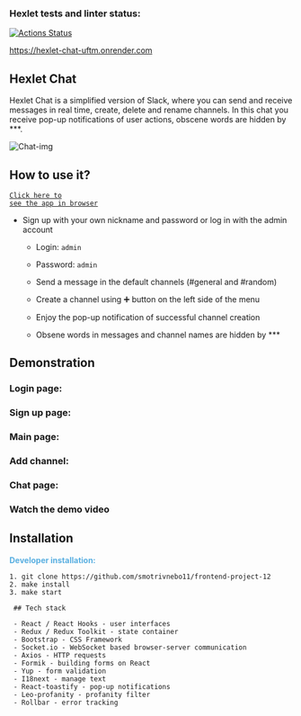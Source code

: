 ### Hexlet tests and linter status:
[![Actions Status](https://github.com/smotrivnebo11/frontend-project-12/workflows/hexlet-check/badge.svg)](https://github.com/smotrivnebo11/frontend-project-12/actions)

https://hexlet-chat-uftm.onrender.com

## Hexlet Chat

Hexlet Chat is a simplified version of Slack, where you can send and receive messages in real time, create, delete and rename channels.
In this chat you receive pop-up notifications of user actions, obscene words are hidden by ***. 

![Chat-img](./img/readmepic.png)

## How to use it?

<code>[Click here to see the app in browser](https://hexlet-chat-uftm.onrender.com)</code> 
- Sign up with your own nickname and password or log in with the admin account

     - Login: `admin`
     - Password: `admin`


  - Send a message in the default channels (#general and #random)
  - Create a channel using ➕ button on the left side of the menu
  - Enjoy the pop-up notification of successful channel creation
  - Obsene words in messages and channel names are hidden by ***

## Demonstration

 ### Login page:
 ### Sign up page:
 ### Main page:
 ### Add channel:
 ### Chat page:

 ### Watch the demo video

## Installation

 <span style="color:#59afe1"> **Developer installation:**</span>
 ```
 1. git clone https://github.com/smotrivnebo11/frontend-project-12
 2. make install
 3. make start

  ## Tech stack

  - React / React Hooks - user interfaces
  - Redux / Redux Toolkit - state container
  - Bootstrap - CSS Framework
  - Socket.io - WebSocket based browser-server communication
  - Axios - HTTP requests
  - Formik - building forms on React
  - Yup - form validation
  - I18next - manage text
  - React-toastify - pop-up notifications
  - Leo-profanity - profanity filter
  - Rollbar - error tracking